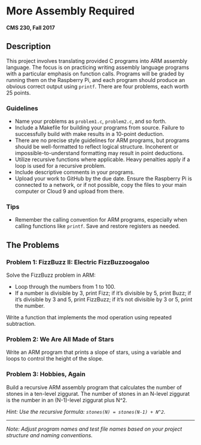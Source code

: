 # More Assembly Required

**CMS 230, Fall 2017**

## Description

This project involves translating provided C programs into ARM assembly language. The focus is on practicing writing assembly language programs with a particular emphasis on function calls. Programs will be graded by running them on the Raspberry Pi, and each program should produce an obvious correct output using `printf`. There are four problems, each worth 25 points.

### Guidelines

- Name your problems as `problem1.c`, `problem2.c`, and so forth.
- Include a Makefile for building your programs from source. Failure to successfully build with make results in a 10-point deduction.
- There are no precise style guidelines for ARM programs, but programs should be well-formatted to reflect logical structure. Incoherent or impossible-to-understand formatting may result in point deductions.
- Utilize recursive functions where applicable. Heavy penalties apply if a loop is used for a recursive problem.
- Include descriptive comments in your programs.
- Upload your work to GitHub by the due date. Ensure the Raspberry Pi is connected to a network, or if not possible, copy the files to your main computer or Cloud 9 and upload from there.

### Tips

- Remember the calling convention for ARM programs, especially when calling functions like `printf`. Save and restore registers as needed.

## The Problems

### Problem 1: FizzBuzz II: Electric FizzBuzzoogaloo

Solve the FizzBuzz problem in ARM:

- Loop through the numbers from 1 to 100.
- If a number is divisible by 3, print Fizz; if it’s divisible by 5, print Buzz; if it’s divisible by 3 and 5, print FizzBuzz; if it’s not divisible by 3 or 5, print the number.

Write a function that implements the mod operation using repeated subtraction.

### Problem 2: We Are All Made of Stars

Write an ARM program that prints a slope of stars, using a variable and loops to control the height of the slope.

### Problem 3: Hobbies, Again

Build a recursive ARM assembly program that calculates the number of stones in a ten-level ziggurat. The number of stones in an N-level ziggurat is the number in an (N-1)-level ziggurat plus N^2.

*Hint: Use the recursive formula: `stones(N) = stones(N-1) + N^2`.*

---

*Note: Adjust program names and test file names based on your project structure and naming conventions.*
